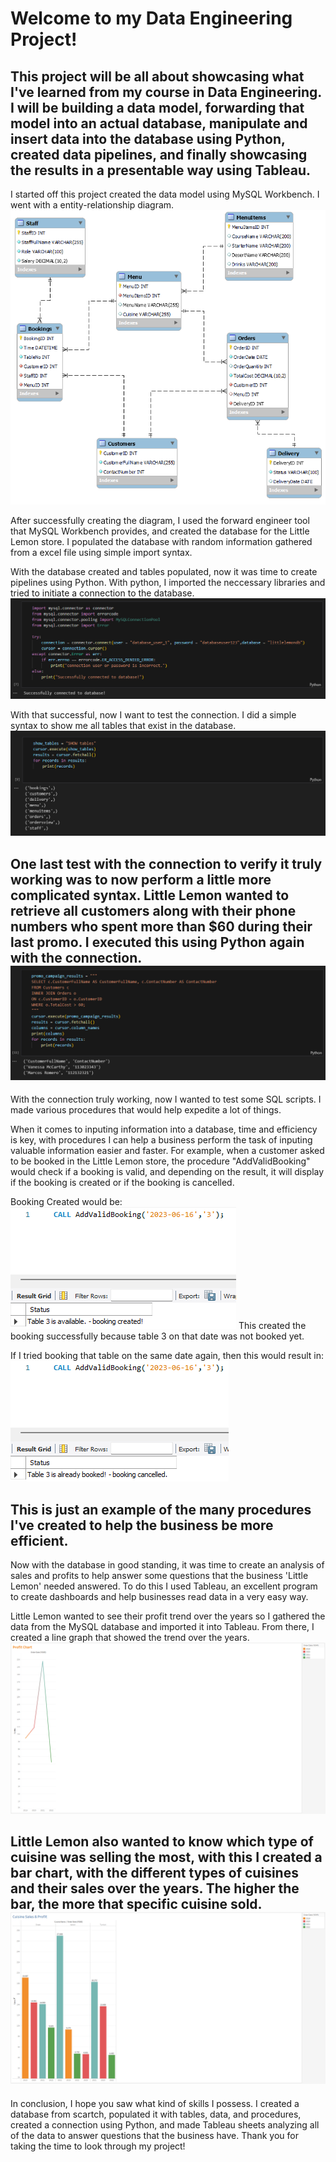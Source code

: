# Welcome to my Data Engineering Project! <br>
This project will be all about showcasing what I've learned from my course in Data Engineering. I will be building a data model, forwarding that model into an actual database, manipulate and insert data into the database using Python, created data pipelines, and finally showcasing the results in a presentable way using Tableau. 
---------------------------------------------------------------------------------------------------------
I started off this project created the data model using MySQL Workbench. I went with a entity-relationship diagram. 
![image](LittleLemonDM.png)

After successfully creating the diagram, I used the forward engineer tool that MySQL Workbench provides, and created the database for the Little Lemon store. I populated the database with random information gathered from a excel file using simple import syntax. 

With the database created and tables populated, now it was time to create pipelines using Python. With python, I imported the neccessary libraries and tried to initiate a connection to the database. 
![image](PythonConnection.png)

With that successful, now I want to test the connection. I did a simple syntax to show me all tables that exist in the database.
![image](ConnectionTest.png)

One last test with the connection to verify it truly working was to now perform a little more complicated syntax. Little Lemon wanted to retrieve all customers along with their phone numbers who spent more than $60 during their last promo. I executed this using Python again with the connection. 
![image](PromoResults.png)
---------------------------------------------------------------------------------------------------------
With the connection truly working, now I wanted to test some SQL scripts. I made various procedures that would help expedite a lot of things. 

When it comes to inputing information into a database, time and efficiency is key, with procedures I can help a business perform the task of inputing valuable information easier and faster. For example, when a customer asked to be booked in the Little Lemon store, the procedure "AddValidBooking" would check if a booking is valid, and depending on the result, it will display if the booking is created or if the booking is cancelled.

Booking Created would be:
![image](BookingCreated.png)
This created the booking successfully because table 3 on that date was not booked yet. 

If I tried booking that table on the same date again, then this would result in:
![image](BookingFailed.png)

This is just an example of the many procedures I've created to help the business be more efficient. 
---------------------------------------------------------------------------------------------------------
Now with the database in good standing, it was time to create an analysis of sales and profits to help answer some questions that the business 'Little Lemon' needed answered. To do this I used Tableau, an excellent program to create dashboards and help businesses read data in a very easy way. 

Little Lemon wanted to see their profit trend over the years so I gathered the data from the MySQL database and imported it into Tableau. From there, I created a line graph that showed the trend over the years. 
![image](ProfitChart.png)

Little Lemon also wanted to know which type of cuisine was selling the most, with this I created a bar chart, with the different types of cuisines and their sales over the years. The higher the bar, the more that specific cuisine sold. 
![image](CuisineSales&Profits.png)
---------------------------------------------------------------------------------------------------------
In conclusion, I hope you saw what kind of skills I possess. I created a database from scartch, populated it with tables, data, and procedures, created a connection using Python, and made Tableau sheets analyzing all of the data to answer questions that the business have. Thank you for taking the time to look through my project!  

